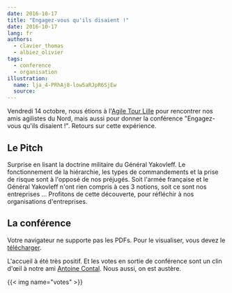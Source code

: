 ```yaml
---
date: 2016-10-17
title: "Engagez-vous qu'ils disaient !"
date: 2016-10-17
lang: fr
authors:
  - clavier_thomas
  - albiez_olivier
tags:
  - conference
  - organisation
illustration:
  name: lja_4-PRhAj8-low5aRJpR6SjEw
  source:
---
```


Vendredi 14 octobre, nous étions à l'[Agile Tour Lille](http://2016.agiletour-lille.org/) pour rencontrer nos amis agilistes du Nord, mais aussi pour donner la conférence "Engagez-vous qu'ils disaient !". Retours sur cette expérience.

## Le Pitch

Surprise en lisant la doctrine militaire du Général Yakovleff. Le fonctionnement de la hiérarchie, les types de commandements et la prise de risque sont à l'opposé de nos préjugés. Soit l'armée française et le Général Yakovleff n'ont rien compris à ces 3 notions, soit ce sont nos entreprises ... Profitons de cette découverte, pour réfléchir à nos organisations d'entreprises.

## La conférence

<object data="/assets/articles/engagez_vous_qu_ils_disaient/slides.pdf" type="application/pdf" height="500" width="100%">
   <p>Votre navigateur ne supporte pas les PDFs. Pour le visualiser, vous devez le <a href="/assets/articles/engagez_vous_qu_ils_disaient/slides.pdf">télécharger</a>.</p>
</object>

L'accueil à été très positif. Et les votes en sortie de conférence sont un clin d'œil à notre ami [Antoine Contal](https://www.linkedin.com/in/antoinecontal). Nous aussi, on est austère.

{{< img name="votes" >}}
